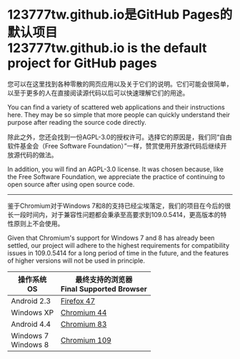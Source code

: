 # 123777tw.github.io是GitHub Pages的默认项目<br />123777tw.github.io is the default project for GitHub pages
您可以在这里找到各种零散的网页应用以及关于它们的说明。它们可能会很简单，以至于更多的人在直接阅读源代码以后可以快速理解它们的用途。

You can find a variety of scattered web applications and their instructions here. They may be so simple that more people can quickly understand their purpose after reading the source code directly.

除此之外，您还会找到一份AGPL-3.0的授权许可。选择它的原因是，我们同“自由软件基金会（Free Software Foundation）”一样，赞赏使用开放源代码后继续开放源代码的做法。

In addition, you will find an AGPL-3.0 license. It was chosen because, like the Free Software Foundation, we appreciate the practice of continuing to open source after using open source code.

---
鉴于Chromium对于Windows 7和8的支持已经尘埃落定，我们的项目在今后的很长一段时间内，对于兼容性问题都会秉承至高要求到109.0.5414，更高版本的特性原则上不会使用。

Given that Chromium's support for Windows 7 and 8 has already been settled, our project will adhere to the highest requirements for compatibility issues in 109.0.5414 for a long period of time in the future, and the features of higher versions will not be used in principle.

|操作系统<br>OS|最终支持的浏览器<br>Final Supported Browser|
|---|---|
|Android 2.3|[Firefox 47](https://ftp.mozilla.org/pub/mobile/releases/47.0/android-api-9/)|
|Windows XP|[Chromium 44](https://commondatastorage.googleapis.com/chromium-browser-snapshots/index.html?prefix=Win/330231/)|
|Android 4.4|[Chromium 83](https://github.com/bromite/chromium/releases/tag/83.0.4103.119)|
|Windows 7<br>Windows 8|[Chromium 109](https://github.com/Hibbiki/chromium-win64/releases/tag/v109.0.5414.120-r1070088)|
